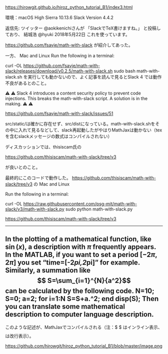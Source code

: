 https://hirowgit.github.io/hiroz_python_tutorial_B1/index3.html

環境：macOS High Sierra 10.13.6
Slack Version 4.4.2


返信先: ツイッター
@aokikenichiさんが
「SlackでTeX書けますね。」
と投稿しており、
結城浩
@hyuki 2018年5月22日
これを使っています。

https://github.com/fsavje/math-with-slack
が紹介してあった。

一方、
Mac and Linux
Run the following in a terminal:

curl -OL https://github.com/fsavje/math-with-slack/releases/download/v0.2.5/math-with-slack.sh
sudo bash math-with-slack.sh
を実行しても動かないので、よく記事を読んで見るとSlack 4 では動作不良があるとのこと。

⚠️ ⚠️ Slack 4 introduces a content security policy to prevent code injections. This breaks the math-with-slack script. A solution is in the making. ⚠️ ⚠️

https://github.com/fsavje/math-with-slack/issues/51

src/static/は確かに存在せず、src/distになっている。math-with-slack.shをその中に入れて見るなどして、slack再起動したがやはりMathJaxは動かない（tex を含むslackメッセージの数式はコンパイルされない）

ディスカッションでは、thisiscam氏の

https://github.com/thisiscam/math-with-slack/tree/v3


が良いとのこと。

最終的にこのコードで動作した。
https://github.com/thisiscam/math-with-slack/tree/v3
の
Mac and Linux

Run the following in a terminal:

curl -OL https://raw.githubusercontent.com/psg-mit/math-with-slack/v3/math-with-slack.py
sudo python math-with-slack.py


https://github.com/thisiscam/math-with-slack/tree/v3


---
In the plotting of a mathematical function, like $\sin(x)$, a description with $\pi$ frequently appears. In the MATLAB, if you want to set a period $[-2\pi,2\pi]$ you set “time=[-2*pi,2*pi]” for example. Similarly, a summation like $$ S=\sum_{i=1}^{N}{a^2}$$ can be calculated by the following code.
N=10; S=0; a=2;
for i=1:N
S=S+a.^2;
end
disp(S);
Then you can translate some mathematical description to computer language description.
---
このような記述が、MathJaxでコンパイルされる（注：$ $ はインライン表示、$$ $$ は改行表示）。

https://github.com/hirowgit/hiroz_python_tutorial_B1/blob/master/image.png
